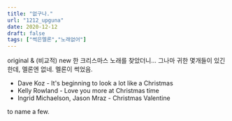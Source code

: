 ```yaml
---
title: "없구나."
url: "1212_upguna"
date: 2020-12-12
draft: false
tags: ["썩은멜론","노래없어"]
---
```

original & (비교적) new 한 크리스마스 노래를 찾았더니... 그나마 귀한 몇개들이 있긴 한데, 멜론엔 없네. 멜론이 썩었음.

* Dave Koz - It's beginning to look a lot like a Christmas
* Kelly Rowland - Love you more at Christmas time
* Ingrid Michaelson, Jason Mraz - Christmas Valentine

to name a few.
